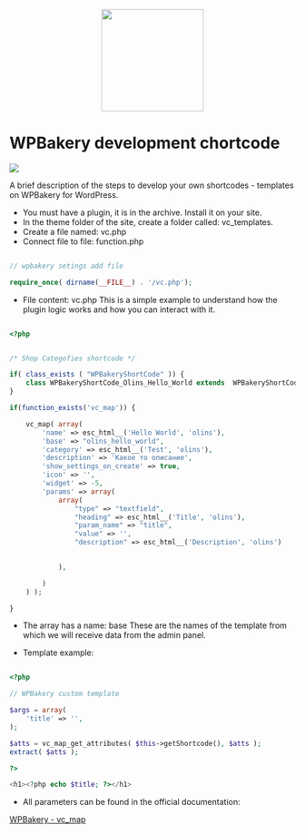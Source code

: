 <p align="center">
    <img width="180" height="180"  src="https://i.ibb.co/MgLwYwP/Wordpress-logo-8-1.png">
</p>
 
# WPBakery development chortcode

<img src="https://i.ibb.co/5WYRdRg/WPBakary-baner.png">

A brief description of the steps to develop your own shortcodes - templates on WPBakery for WordPress.

* You must have a plugin, it is in the archive. Install it on your site.
* In the theme folder of the site, create a folder     called: vc_templates.
* Create a file named: vc.php
* Connect file to file: function.php

```php 

// wpbakery setings add file 

require_once( dirname(__FILE__) . '/vc.php');

```

* File content: vc.php This is a simple example to understand how the plugin logic works and how you can interact with it.

```php 

<?php 


/* Shop Categofies shortcode */

if( class_exists ( "WPBakeryShortCode" )) {
    class WPBakeryShortCode_Olins_Hello_World extends  WPBakeryShortCode {}
}

if(function_exists('vc_map')) {

    vc_map( array(
        'name' => esc_html__('Hello World', 'olins'),
        'base' => "olins_hello_world",
        'category' => esc_html__('Test', 'olins'),
        'description' => 'Какое то описание',
        'show_settings_on_create' => true,
        'icon' => '',
        'widget' => -5,
        'params' => array(
            array(
                "type" => "textfield",
                "heading" => esc_html__('Title', 'olins'),
                "param_name" => "title",
                "value" => '',
                "description" => esc_html__('Description', 'olins')

               
            ),

        ) 
    ) );

}


```

* The array has a name: base These are the names of the template from which we will receive data from the admin panel. 

* Template example: 

```php 

<?php 

// WPBakery custom template

$args = array(
    'title' => '',
);

$atts = vc_map_get_attributes( $this->getShortcode(), $atts );
extract( $atts ); 

?>

<h1><?php echo $title; ?></h1>

```
* All parameters can be found in the official documentation: 

[WPBakery - vc_map](https://kb.wpbakery.com/docs/inner-api/vc_map/)

